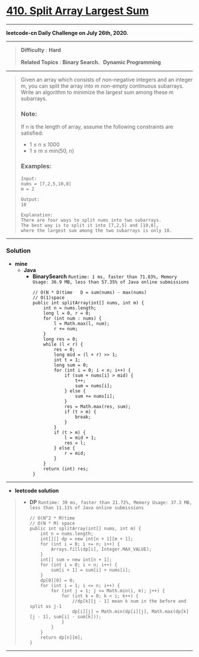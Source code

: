 # [410. Split Array Largest Sum](https://leetcode.com/problems/split-array-largest-sum/)

---

**leetcode-cn Daily Challenge on July 26th, 2020.**

---

> **Difficulty** : **Hard**
>
> **Related Topics** : **Binary Search**、**Dynamic Programming**

---

> Given an array which consists of non-negative integers and an integer m, you can split the array into m non-empty continuous subarrays. Write an algorithm to minimize the largest sum among these m subarrays.
>
> ### Note:
> If n is the length of array, assume the following constraints are satisfied:
> * 1 ≤ n ≤ 1000
> * 1 ≤ m ≤ min(50, n)
>
>
> ### Examples:
> ```
> Input:
> nums = [7,2,5,10,8]
> m = 2
>
> Output:
> 18
>
> Explanation:
> There are four ways to split nums into two subarrays.
> The best way is to split it into [7,2,5] and [10,8],
> where the largest sum among the two subarrays is only 18.
> ```

---

### Solution
* **mine**
  * **Java**
    * **BinarySearch** `Runtime: 1 ms, faster than 71.83%, Memory Usage: 36.9 MB, less than 57.35% of Java online submissions`
      ```
      // O(N * D)time   D = sum(nums) - max(nums)
      // O(1)space
      public int splitArray(int[] nums, int m) {
          int n = nums.length;
          long l = 0, r = 0;
          for (int num : nums) {
              l = Math.max(l, num);
              r += num;
          }
          long res = 0;
          while (l < r) {
              res = 0;
              long mid = (l + r) >> 1;
              int t = 1;
              long sum = 0;
              for (int i = 0; i < n; i++) {
                  if (sum + nums[i] > mid) {
                      t++;
                      sum = nums[i];
                  } else {
                      sum += nums[i];
                  }
                  res = Math.max(res, sum);
                  if (t > m) {
                      break;
                  }
              }
              if (t > m) {
                  l = mid + 1;
                  res = l;
              } else {
                  r = mid;
              }
          }
          return (int) res;
      }
      ```

---

* **leetcode solution**
>  * **DP** `Runtime: 39 ms, faster than 21.72%, Memory Usage: 37.3 MB, less than 11.11% of Java online submissions`
>    ```
>    // O(N^2 * M)time
>    // O(N * M) space
>    public int splitArray(int[] nums, int m) {
>        int n = nums.length;
>        int[][] dp = new int[n + 1][m + 1];
>        for (int i = 0; i <= n; i++) {
>            Arrays.fill(dp[i], Integer.MAX_VALUE);
>        }
>        int[] sum = new int[n + 1];
>        for (int i = 0; i < n; i++) {
>            sum[i + 1] = sum[i] + nums[i];
>        }
>        dp[0][0] = 0;
>        for (int i = 1; i <= n; i++) {
>            for (int j = 1; j <= Math.min(i, m); j++) {
>                for (int k = 0; k < i; k++) {
>                    //dp[k][j - 1] mean k num in the before and split as j-1 
>                    dp[i][j] = Math.min(dp[i][j], Math.max(dp[k][j - 1], sum[i] - sum[k]));
>                }
>            }
>        }
>        return dp[n][m];
>    }
>    ```


----
